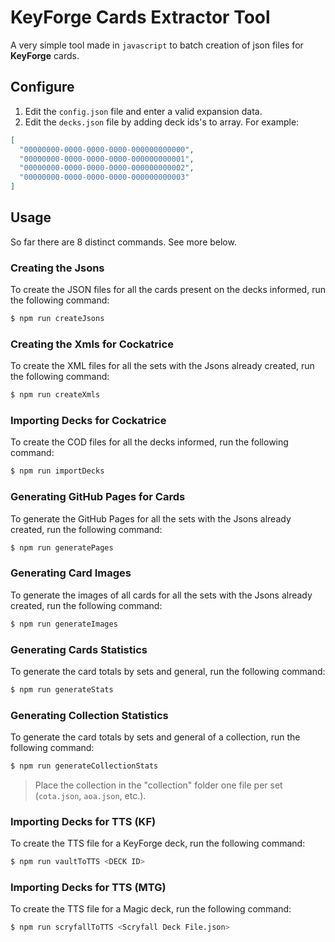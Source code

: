 # KeyForge Cards Extractor Tool

A very simple tool made in `javascript` to batch creation of json files for **KeyForge** cards.

## Configure

1.  Edit the `config.json` file and enter a valid expansion data.
2.  Edit the `decks.json` file by adding deck ids's to array. For example:

```json
[
  "00000000-0000-0000-0000-000000000000",
  "00000000-0000-0000-0000-000000000001",
  "00000000-0000-0000-0000-000000000002",
  "00000000-0000-0000-0000-000000000003"
]
```

## Usage

So far there are 8 distinct commands. See more below.

### Creating the Jsons

To create the JSON files for all the cards present on the decks informed, run the following command:

```bash
$ npm run createJsons
```

### Creating the Xmls for Cockatrice

To create the XML files for all the sets with the Jsons already created, run the following command:

```bash
$ npm run createXmls
```

### Importing Decks for Cockatrice

To create the COD files for all the decks informed, run the following command:

```bash
$ npm run importDecks
```

### Generating GitHub Pages for Cards

To generate the GitHub Pages for all the sets with the Jsons already created, run the following command:

```bash
$ npm run generatePages
```

### Generating Card Images

To generate the images of all cards for all the sets with the Jsons already created, run the following command:

```bash
$ npm run generateImages
```

### Generating Cards Statistics

To generate the card totals by sets and general, run the following command:

```bash
$ npm run generateStats
```

### Generating Collection Statistics

To generate the card totals by sets and general of a collection, run the following command:

```bash
$ npm run generateCollectionStats
```

> Place the collection in the "collection" folder one file per set (`cota.json`, `aoa.json`, etc.).

### Importing Decks for TTS (KF)

To create the TTS file for a KeyForge deck, run the following command:

```bash
$ npm run vaultToTTS <DECK ID>
```

### Importing Decks for TTS (MTG)

To create the TTS file for a Magic deck, run the following command:

```bash
$ npm run scryfallToTTS <Scryfall Deck File.json>
```
